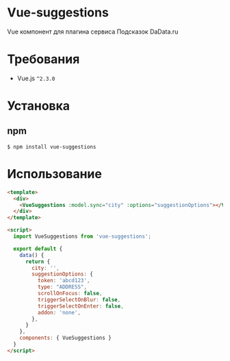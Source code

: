 # Vue-suggestions
Vue компонент для плагина сервиса Подсказок DaData.ru

# Требования
- Vue.js `^2.3.0`

# Установка

## npm

```shell
$ npm install vue-suggestions
```

# Использование
```html
<template>
  <div>
    <VueSuggestions :model.sync="city" :options="suggestionOptions"></VueSuggestions>
  </div>
</template>

<script>
  import VueSuggestions from 'vue-suggestions';

  export default {
    data() {
      return {
        city: '',
        suggestionOptions: {
          token: 'abcd123',
          type: "ADDRESS",
          scrollOnFocus: false,
          triggerSelectOnBlur: false,
          triggerSelectOnEnter: false,
          addon: 'none',
        },
      }
    },
    components: { VueSuggestions }
  }
</script>